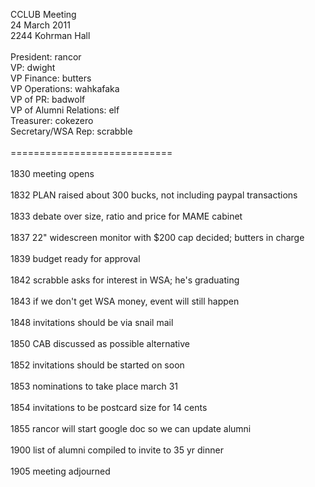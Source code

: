 CCLUB Meeting<br />
24 March 2011<br />
2244 Kohrman Hall<br />
<br />
President: rancor<br />
VP: dwight<br />
VP Finance: butters<br />
VP Operations: wahkafaka<br />
VP of PR: badwolf<br />
VP of Alumni Relations: elf<br />
Treasurer: cokezero<br />
Secretary/WSA Rep: scrabble<br />
<br />
============================<br />
<br />
1830 meeting opens<br />
<br />
1832 PLAN raised about 300 bucks, not including paypal transactions<br />
<br />
1833 debate over size, ratio and price for MAME cabinet<br />
<br />
1837 22" widescreen monitor with $200 cap decided; butters in charge<br />
<br />
1839 budget ready for approval <br />
<br />
1842 scrabble asks for interest in WSA; he's graduating<br />
<br />
1843 if we don't get WSA money, event will still happen<br />
<br />
1848 invitations should be via snail mail<br />
<br />
1850 CAB discussed as possible alternative<br />
<br />
1852 invitations should be started on soon<br />
<br />
1853 nominations to take place march 31 <br />
<br />
1854 invitations to be postcard size for 14 cents<br />
<br />
1855 rancor will start google doc so we can update alumni<br />
<br />
1900 list of alumni compiled to invite to 35 yr dinner<br />
<br />
1905 meeting adjourned